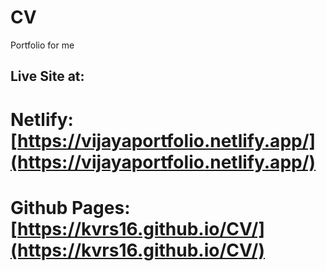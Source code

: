 # CV
 Portfolio for me

## Live Site at:
# Netlify:[https://vijayaportfolio.netlify.app/](https://vijayaportfolio.netlify.app/)
# Github Pages:[https://kvrs16.github.io/CV/](https://kvrs16.github.io/CV/)
